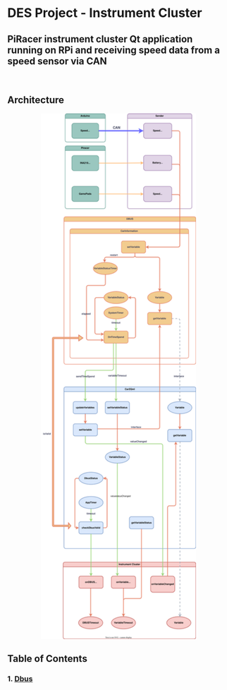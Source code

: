 # **DES Project - Instrument Cluster**
## PiRacer instrument cluster Qt application running on RPi and receiving speed data from a speed sensor via CAN  
</br>

## Architecture

<p align="center"><img src="Documents/DES02 Architecture Transparent.svg" alt="Alt text" width="70%" height="70%" /></p>


## Table of Contents
### 1. [Dbus](./Documents/Dbus.md)

